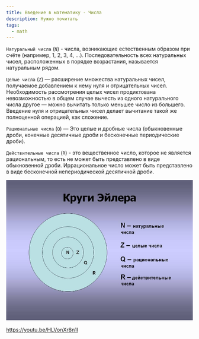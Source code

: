 ```yaml
---
title: Введение в математику - Числа
description: Нужно почитать
tags:
  - math
---
```


`Натуральный числа` (`N`)  -  числа, возникающие естественным образом при счёте (например, 1, 2, 3, 4, …). Последовательность всех натуральных чисел, расположенных в порядке возрастания, называется натуральным рядом.

`Целые числа` (`Z`) — расширение множества натуральных чисел, получаемое добавлением к нему нуля и отрицательных чисел. Необходимость рассмотрения целых чисел продиктована невозможностью в общем случае вычесть из одного натурального числа другое — можно вычитать только меньшее число из большего. Введение нуля и отрицательных чисел делает вычитание такой же полноценной операцией, как сложение.

`Рациональные числа` (`Q`) — Это целые и дробные числа (обыкновенные дроби, конечные десятичные дроби и бесконечные периодические дроби).

`Действительные числа` (`R`) - это вещественное число, которое не является рациональным, то есть не может быть представлено в виде обыкновенной дроби. Иррациональное число может быть представлено в виде бесконечной непериодической десятичной дроби.


![Круги эйлера](0031-031-krugi-ejlera.jpg)


https://youtu.be/HLVonXr8n1I
